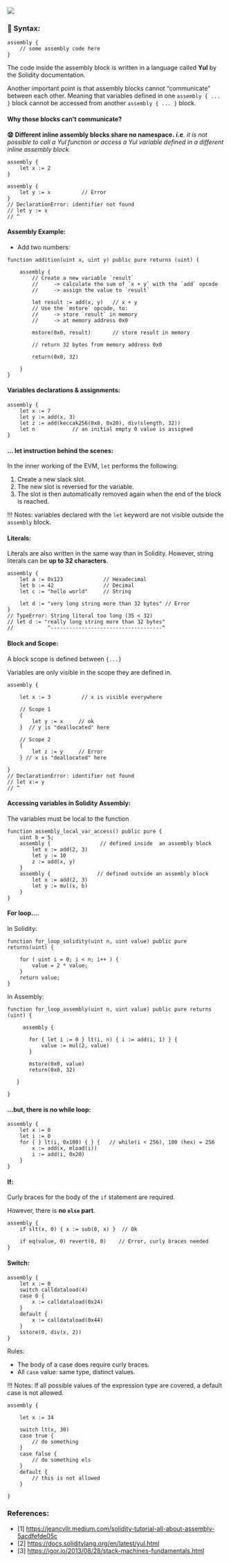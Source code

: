 <img src="/assets/images/smart_contract/assembly.jpg" />

### :nail_care: Syntax:

```solidity 
assembly {
    // some assembly code here
}
```

The code inside the assembly block is written in a language called **Yul** by the Solidity documentation.

Another important point is that assembly blocks cannot “communicate” between each other. Meaning that variables defined in one `assembly { ... }` block cannot be accessed from another `assembly { ... }` block.


#### Why those blocks can't communicate?

**:anguished: Different inline assembly blocks share no namespace.**
***i.e**. it is not possible to call a Yul function or access a Yul variable defined in a different inline assembly block.*

```solidity
assembly { 
    let x := 2
}
        
assembly {
    let y := x          // Error
}
// DeclarationError: identifier not found
// let y := x
// ^
```

#### Assembly Example:

- Add two numbers:

```solidity
function addition(uint x, uint y) public pure returns (uint) {
     
    assembly {
        // Create a new variable `result`
        //     -> calculate the sum of `x + y` with the `add` opcode
        //     -> assign the value to `result`
        
        let result := add(x, y)   // x + y
        // Use the `mstore` opcode, to:
        //     -> store `result` in memory
        //     -> at memory address 0x0
        
        mstore(0x0, result)       // store result in memory
         
        // return 32 bytes from memory address 0x0
        
        return(0x0, 32)          
    
    }
}
```

#### Variables declarations & assignments:

```solidity
assembly {
    let x := 7 
    let y := add(x, 3)
    let z := add(keccak256(0x0, 0x20), div(slength, 32))
    let n            // an initial empty 0 value is assigned
}
```

#### ... let instruction behind the scenes:

In the inner working of the EVM, `let` performs the following:

1. Create a new slack slot.
2. The new slot is reversed for the variable.
3. The slot is then automatically removed again when the end of the block is reached.

!!! Notes: variables declared with the `let` keyword are not visible outside the `assembly` block.

#### Literals:

Literals are also written in the same way than in Solidity. However, string literals can be **up to 32 characters**.

```solidity
assembly {
    let a := 0x123             // Hexadecimal
    let b := 42                // Decimal
    let c := "hello world"     // String
    
    let d := "very long string more than 32 bytes" // Error
} 
// TypeError: String literal too long (35 < 32)
// let d := "really long string more than 32 bytes"
//           ^------------------------------------^
```

#### Block and Scope:

A block scope is defined between `{...}`

Variables are only visible in the scope they are defined in.

```solidity
assembly { 
    
    let x := 3          // x is visible everywhere
      
    // Scope 1           
    { 
        let y := x     // ok
    }  // y is "deallocated" here
    
    // Scope 2    
    {
        let z := y     // Error
    } // x is "deallocated" here
        
}
// DeclarationError: identifier not found
// let x:= y
// ^
```

#### Accessing variables in Solidity Assembly:

The variables must be local to the function

```solidity
function assembly_local_var_access() public pure {
    uint b = 5;
    assembly {                // defined inside  an assembly block
        let x := add(2, 3)  
        let y := 10  
        z := add(x, y)
    }
    assembly {               // defined outside an assembly block
        let x := add(2, 3)
        let y := mul(x, b)
    }
}
```

#### For loop....

In Solidity:

```solidity
function for_loop_solidity(uint n, uint value) public pure returns(uint) {
         
    for ( uint i = 0; i < n; i++ ) {
        value = 2 * value;
    }
    return value;
}
```

In Assembly:

```solidity
function for_loop_assembly(uint n, uint value) public pure returns (uint) {
         
     assembly {
             
       for { let i := 0 } lt(i, n) { i := add(i, 1) } { 
           value := mul(2, value) 
       }
           
       mstore(0x0, value)
       return(0x0, 32)
           
   }
         
}
```

#### ...but, there is no while loop:

```solidity
assembly {
    let x := 0
    let i := 0
    for { } lt(i, 0x100) { } {   // while(i < 256), 100 (hex) = 256
        x := add(x, mload(i))
        i := add(i, 0x20)
    }
}
```

#### If:

Curly braces for the body of the `if` statement are required.

However, there is **no `else` part**.

```solidity
assembly {
    if slt(x, 0) { x := sub(0, x) }  // Ok
            
    if eq(value, 0) revert(0, 0)    // Error, curly braces needed
}
```

#### Switch:

```solidity
assembly {
    let x := 0
    switch calldataload(4)
    case 0 {
        x := calldataload(0x24)
    }
    default {
        x := calldataload(0x44)
    }
    sstore(0, div(x, 2))
}
```

Rules:
- The body of a case does require curly braces.
- All `case` value: same type, distinct values.

!!! Notes: If all possible values of the expression type are covered, a default case is not allowed.

```solidity
assembly {
             
    let x := 34
             
    switch lt(x, 30)
    case true {
        // do something
    }
    case false {
        // do something els
    }
    default {
        // this is not allowed
    }
             
}
```


### References:
- [1] https://jeancvllr.medium.com/solidity-tutorial-all-about-assembly-5acdfefde05c
- [2] https://docs.soliditylang.org/en/latest/yul.html
- [3] https://igor.io/2013/08/28/stack-machines-fundamentals.html